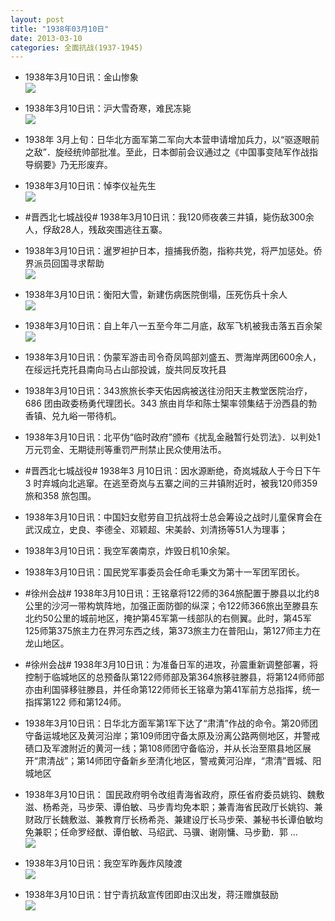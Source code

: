 ```yaml
---
layout: post
title: "1938年03月10日"
date: 2013-03-10
categories: 全面抗战(1937-1945)
---
```


<meta name="referrer" content="no-referrer" />

- 1938年3月10日讯：金山惨象 <br/><img src="https://ww3.sinaimg.cn/large/aca367d8jw1e2l2v4tvqfj.jpg" />

- 1938年3月10日讯：沪大雪奇寒，难民冻毙 <br/><img src="https://ww2.sinaimg.cn/large/aca367d8jw1e2l14nsbizj.jpg" />

- 1938年 3月上旬：日华北方面军第二军向大本营申请增加兵力，以“驱逐眼前之敌”．旋经统帅部批准。至此，日本御前会议通过之《中国事变陆军作战指导纲要》乃无形废弃。 

- 1938年3月10日讯：悼李仪祉先生 <br/><img src="https://ww2.sinaimg.cn/large/aca367d8jw1e2kxntc0w5j.jpg" />

- #晋西北七城战役# 1938年3月10日讯：我120师夜袭三井镇，毙伤敌300余人，俘敌28人，残敌突围逃往五寨。 

- 1938年3月10日讯：暹罗袒护日本，擅捕我侨胞，指称共党，将严加惩处。侨界派员回国寻求帮助 <br/><img src="https://ww1.sinaimg.cn/large/aca367d8jw1e2kvxfe516j.jpg" />

- 1938年3月10日讯：衡阳大雪，新建伤病医院倒塌，压死伤兵十余人 <br/><img src="https://ww3.sinaimg.cn/large/aca367d8jw1e2ku6ymc9nj.jpg" />

- 1938年3月10日讯：自上年八一五至今年二月底，敌军飞机被我击落五百余架 <br/><img src="https://ww2.sinaimg.cn/large/aca367d8jw1e2ksgj7vv2j.jpg" />

- 1938年3月10日讯：伪蒙军游击司令奇凤鸣部刘盛五、贾海岸两团600余人，在绥远托克托县南向马占山部投诚，旋共同反攻托县 

- 1938年3月10日讯：343旅旅长李天佑因病被送往汾阳天主教堂医院治疗，686 团由政委杨勇代理团长。343 旅由肖华和陈士榘率领集结于汾西县的勃香镇、兑九峪一带待机。 

- 1938年3月10日讯：北平伪“临时政府”颁布《扰乱金融暂行处罚法》．以判处1万元罚金、无期徒刑等重罚严刑禁止民众使用法币。 

- #晋西北七城战役# 1938年3 月10日讯：因水源断绝，奇岚城敌人于今日下午3 时弃城向北逃窜。在逃至奇岚与五寨之间的三井镇附近时，被我120师359旅和358 旅包围。 

- 1938年3月10日讯：中国妇女慰劳自卫抗战将士总会筹设之战时儿童保育会在武汉成立，史良、李德全、邓颖超、宋美龄、刘清扬等51人为理事； 

- 1938年3月10日讯：我空军袭南京，炸毁日机10余架。 

- 1938年3月10日讯：国民党军事委员会任命毛秉文为第十一军团军团长。 

- #徐州会战# 1938年3月10日讯：王铭章将122师的364旅配置于滕县以北约8公里的沙河一带构筑阵地，加强正面防御的纵深；令122师366旅出至滕县东北约50公里的城前地区，掩护第45军第一线部队的右侧翼。此时，第45军125师第375旅主力在界河东西之线，第373旅主力在普阳山，第127师主力在龙山地区。 

- #徐州会战# 1938年3月10日讯：为准备日军的进攻，孙震重新调整部署，将控制于临城地区的总预备队第122师师部及第364旅移驻滕县，将第124师师部亦由利国驿移驻滕县，并任命第122师师长王铭章为第41军前方总指挥，统一指挥第122 师和第124师。 

- 1938年3月10日讯：日华北方面军第1军下达了“肃清”作战的命令。第20师团守备运城地区及黄河沿岸；第109师团守备太原及汾离公路两侧地区，并警戒碛口及军渡附近的黄河一线；第108师团守备临汾，并从长治至隰县地区展开“肃清战”；第14师团守备新乡至清化地区，警戒黄河沿岸，“肃清”晋城、阳城地区 

- 1938年3月10日讯： 国民政府明令改组青海省政府，原任省府委员姚钧、魏敷滋、杨希尧，马步荣、谭伯敏、马步青均免本职；兼青海省民政厅长姚钧、兼财政厅长魏敷滋、兼教育厅长杨希尧、兼建设厅长马步荣、兼秘书长谭伯敏均免兼职；任命罗经猷、谭伯敏、马绍武、马骥、谢刚慵、马步勤．郭 ...  <br/><img src="https://ww2.sinaimg.cn/large/aca367d8jw1e2kcunzvhsj.jpg" />

- 1938年3月10日讯：我空军昨轰炸风陵渡 <br/><img src="https://ww1.sinaimg.cn/large/aca367d8jw1e2kb480f2oj.jpg" />

- 1938年3月10日讯：甘宁青抗敌宣传团即由汉出发，蒋汪赠旗鼓励 <br/><img src="https://ww3.sinaimg.cn/large/aca367d8jw1e2k9dsc6s7j.jpg" />

